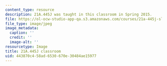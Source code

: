```yaml
---
content_type: resource
description: 21A.445J was taught in this classroom in Spring 2015.
file: https://ol-ocw-studio-app-qa.s3.amazonaws.com/courses/21a-445j-slavery-and-human-trafficking-in-the-21st-century-spring-2015/443870c458ad6530670e30484ae15977_21A.445J_classroom.jpg
file_type: image/jpeg
image_metadata:
  caption: ''
  credit: ''
  image-alt: ''
resourcetype: Image
title: 21A.445J classroom
uid: 443870c4-58ad-6530-670e-30484ae15977
---
```

